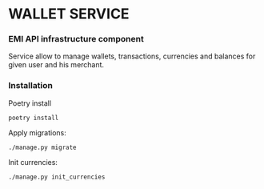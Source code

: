 # WALLET SERVICE
### EMI API infrastructure component

Service allow to manage wallets, transactions, currencies and balances for given user and his merchant.

### Installation

Poetry install
```shell
poetry install
```

Apply migrations:
```shell
./manage.py migrate
```

Init currencies:
```shell
./manage.py init_currencies
```
